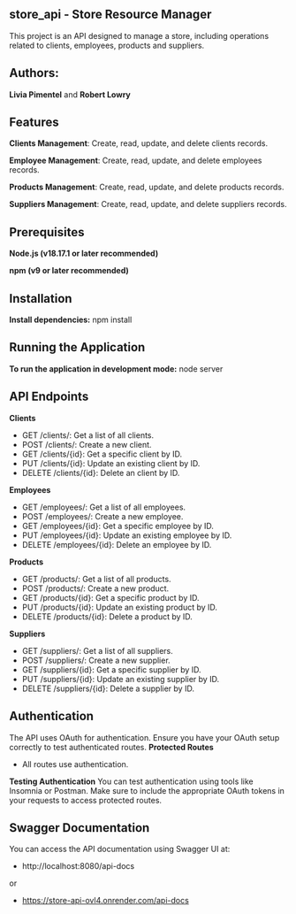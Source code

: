 ## store_api - Store Resource Manager
This project is an API designed to manage a store, including operations related to clients, employees, products and suppliers.

## Authors:
**Livia Pimentel** and **Robert Lowry**

## Features
**Clients Management**: Create, read, update, and delete clients records.

**Employee Management**: Create, read, update, and delete employees records.

**Products Management**: Create, read, update, and delete products records.

**Suppliers Management**: Create, read, update, and delete suppliers records.


## Prerequisites
**Node.js (v18.17.1 or later recommended)** 

**npm (v9 or later recommended)** 

## Installation
**Install dependencies:** npm install

## Running the Application
**To run the application in development mode:** node server

## API Endpoints
**Clients**
* GET /clients/: Get a list of all clients. 
* POST /clients/: Create a new client.
* GET /clients/{id}: Get a specific client by ID.
* PUT /clients/{id}: Update an existing client by ID.
* DELETE /clients/{id}: Delete an client by ID.

**Employees**
* GET /employees/: Get a list of all employees. 
* POST /employees/: Create a new employee.
* GET /employees/{id}: Get a specific employee by ID.
* PUT /employees/{id}: Update an existing employee by ID.
* DELETE /employees/{id}: Delete an employee by ID.

**Products**
* GET /products/: Get a list of all products.
* POST /products/: Create a new product.
* GET /products/{id}: Get a specific product by ID.
* PUT /products/{id}: Update an existing product by ID.
* DELETE /products/{id}: Delete a product by ID.

**Suppliers**
* GET /suppliers/: Get a list of all suppliers.
* POST /suppliers/: Create a new supplier.
* GET /suppliers/{id}: Get a specific supplier by ID.
* PUT /suppliers/{id}: Update an existing supplier by ID.
* DELETE /suppliers/{id}: Delete a supplier by ID.

## Authentication
The API uses OAuth for authentication. Ensure you have your OAuth setup correctly to test authenticated routes.
**Protected Routes**
* All routes use authentication.

**Testing Authentication**
You can test authentication using tools like Insomnia or Postman. Make sure to include the appropriate OAuth tokens in your requests to access protected routes.

## Swagger Documentation
You can access the API documentation using Swagger UI at:
* http://localhost:8080/api-docs

or

* https://store-api-ovl4.onrender.com/api-docs
